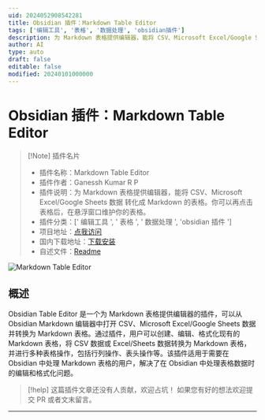 ```yaml
---
uid: 2024052908542281
title: Obsidian 插件：Markdown Table Editor
tags: ['编辑工具', '表格', '数据处理', 'obsidian插件']
description: 为 Markdown 表格提供编辑器，能将 CSV、Microsoft Excel/Google Sheets 数据 转化成 Markdown 的表格。你可以再点击表格后，在悬浮窗口维护你的表格。
author: AI
type: auto
draft: false
editable: false
modified: 20240101000000
---
```


# Obsidian 插件：Markdown Table Editor

> [!Note] 插件名片
> - 插件名称：Markdown Table Editor
> - 插件作者：Ganessh Kumar R P
> - 插件说明：为 Markdown 表格提供编辑器，能将 CSV、Microsoft Excel/Google Sheets 数据 转化成 Markdown 的表格。你可以再点击表格后，在悬浮窗口维护你的表格。
> - 插件分类：[' 编辑工具 ', ' 表格 ', ' 数据处理 ', 'obsidian 插件 ']
> - 项目地址：[点我访问](https://github.com/ganesshkumar/obsidian-table-editor)
> - 国内下载地址：[下载安装](https://pkmer.cn/products/plugin/pluginMarket/?markdown-table-editor)
> - 自述文件：[Readme](https://ghproxy.net/https://raw.githubusercontent.com/ganesshkumar/obsidian-table-editor/master/README.md)

![Markdown Table Editor](https://cdn.pkmer.cn/covers/markdown-table-editor.png!pkmer)

## 概述

Obsidian Table Editor 是一个为 Markdown 表格提供编辑器的插件，可以从 Obsidian Markdown 编辑器中打开 CSV、Microsoft Excel/Google Sheets 数据并转换为 Markdown 表格。通过插件，用户可以创建、编辑、格式化现有的 Markdown 表格，将 CSV 数据或 Excel/Sheets 数据转换为 Markdown 表格，并进行多种表格操作，包括行列操作、表头操作等。该插件适用于需要在 Obsidian 中处理 Markdown 表格的用户，解决了在 Obsidian 中处理表格数据时的编辑和格式化问题。

> [!help]
> 这篇插件文章还没有人贡献，欢迎占坑！
> 如果您有好的想法欢迎提交 PR 或者文末留言。

---




